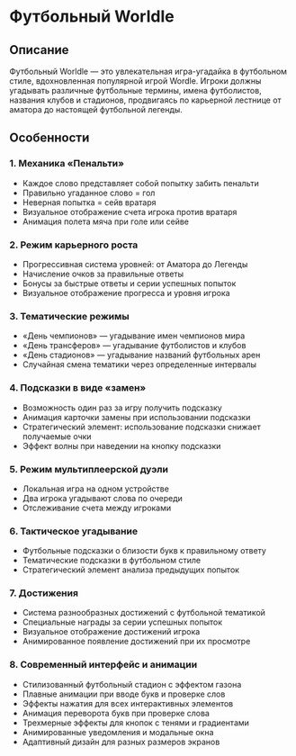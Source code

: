 # Футбольный Worldle

## Описание
Футбольный Worldle — это увлекательная игра-угадайка в футбольном стиле, вдохновленная популярной игрой Wordle. Игроки должны угадывать различные футбольные термины, имена футболистов, названия клубов и стадионов, продвигаясь по карьерной лестнице от аматора до настоящей футбольной легенды.

## Особенности

### 1. Механика «Пенальти»
- Каждое слово представляет собой попытку забить пенальти
- Правильно угаданное слово = гол
- Неверная попытка = сейв вратаря
- Визуальное отображение счета игрока против вратаря
- Анимация полета мяча при голе или сейве

### 2. Режим карьерного роста
- Прогрессивная система уровней: от Аматора до Легенды
- Начисление очков за правильные ответы
- Бонусы за быстрые ответы и серии успешных попыток
- Визуальное отображение прогресса и уровня игрока

### 3. Тематические режимы
- «День чемпионов» — угадывание имен чемпионов мира
- «День трансферов» — угадывание футболистов и клубов
- «День стадионов» — угадывание названий футбольных арен
- Случайная смена тематики через определенные интервалы

### 4. Подсказки в виде «замен»
- Возможность один раз за игру получить подсказку
- Анимация карточки замены при использовании подсказки
- Стратегический элемент: использование подсказки снижает получаемые очки
- Эффект волны при наведении на кнопку подсказки

### 5. Режим мультиплеерской дуэли
- Локальная игра на одном устройстве
- Два игрока угадывают слова по очереди
- Отслеживание счета между игроками

### 6. Тактическое угадывание
- Футбольные подсказки о близости букв к правильному ответу
- Тематические подсказки в футбольном стиле
- Стратегический элемент анализа предыдущих попыток

### 7. Достижения
- Система разнообразных достижений с футбольной тематикой
- Специальные награды за серии успешных попыток
- Визуальное отображение достижений игрока
- Анимированное появление достижений при их просмотре

### 8. Современный интерфейс и анимации
- Стилизованный футбольный стадион с эффектом газона
- Плавные анимации при вводе букв и проверке слов
- Эффекты нажатия для всех интерактивных элементов
- Анимация переворота букв при проверке слова
- Трехмерные эффекты для кнопок с тенями и градиентами
- Анимированные уведомления и модальные окна
- Адаптивный дизайн для разных размеров экранов 